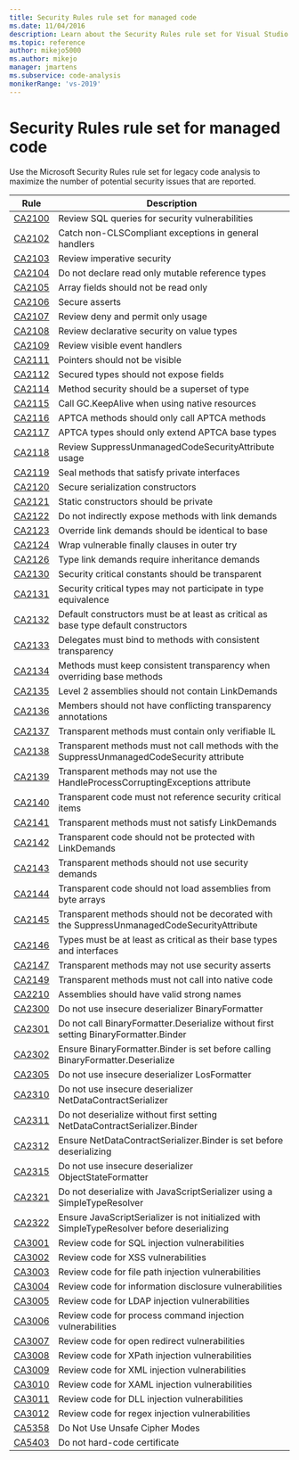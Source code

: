 ```yaml
---
title: Security Rules rule set for managed code
ms.date: 11/04/2016
description: Learn about the Security Rules rule set for Visual Studio legacy code analysis. See descriptions of rules that focus on potential security issues.
ms.topic: reference
author: mikejo5000
ms.author: mikejo
manager: jmartens
ms.subservice: code-analysis
monikerRange: 'vs-2019'
---
```

# Security Rules rule set for managed code

Use the Microsoft Security Rules rule set for legacy code analysis to maximize the number of potential security issues that are reported.

|Rule|Description|
|----------|-----------------|
|[CA2100](/dotnet/fundamentals/code-analysis/quality-rules/ca2100)|Review SQL queries for security vulnerabilities|
|[CA2102](../code-quality/ca2102.md)|Catch non-CLSCompliant exceptions in general handlers|
|[CA2103](../code-quality/ca2103.md)|Review imperative security|
|[CA2104](../code-quality/ca2104.md)|Do not declare read only mutable reference types|
|[CA2105](../code-quality/ca2105.md)|Array fields should not be read only|
|[CA2106](../code-quality/ca2106.md)|Secure asserts|
|[CA2107](../code-quality/ca2107.md)|Review deny and permit only usage|
|[CA2108](../code-quality/ca2108.md)|Review declarative security on value types|
|[CA2109](/dotnet/fundamentals/code-analysis/quality-rules/ca2109)|Review visible event handlers|
|[CA2111](../code-quality/ca2111.md)|Pointers should not be visible|
|[CA2112](../code-quality/ca2112.md)|Secured types should not expose fields|
|[CA2114](../code-quality/ca2114.md)|Method security should be a superset of type|
|[CA2115](../code-quality/ca2115.md)|Call GC.KeepAlive when using native resources|
|[CA2116](../code-quality/ca2116.md)|APTCA methods should only call APTCA methods|
|[CA2117](../code-quality/ca2117.md)|APTCA types should only extend APTCA base types|
|[CA2118](../code-quality/ca2118.md)|Review SuppressUnmanagedCodeSecurityAttribute usage|
|[CA2119](/dotnet/fundamentals/code-analysis/quality-rules/ca2119)|Seal methods that satisfy private interfaces|
|[CA2120](../code-quality/ca2120.md)|Secure serialization constructors|
|[CA2121](../code-quality/ca2121.md)|Static constructors should be private|
|[CA2122](../code-quality/ca2122.md)|Do not indirectly expose methods with link demands|
|[CA2123](../code-quality/ca2123.md)|Override link demands should be identical to base|
|[CA2124](../code-quality/ca2124.md)|Wrap vulnerable finally clauses in outer try|
|[CA2126](../code-quality/ca2126.md)|Type link demands require inheritance demands|
|[CA2130](../code-quality/ca2130.md)|Security critical constants should be transparent|
|[CA2131](../code-quality/ca2131.md)|Security critical types may not participate in type equivalence|
|[CA2132](../code-quality/ca2132.md)|Default constructors must be at least as critical as base type default constructors|
|[CA2133](../code-quality/ca2133.md)|Delegates must bind to methods with consistent transparency|
|[CA2134](../code-quality/ca2134.md)|Methods must keep consistent transparency when overriding base methods|
|[CA2135](../code-quality/ca2135.md)|Level 2 assemblies should not contain LinkDemands|
|[CA2136](../code-quality/ca2136.md)|Members should not have conflicting transparency annotations|
|[CA2137](../code-quality/ca2137.md)|Transparent methods must contain only verifiable IL|
|[CA2138](../code-quality/ca2138.md)|Transparent methods must not call methods with the SuppressUnmanagedCodeSecurity attribute|
|[CA2139](../code-quality/ca2139.md)|Transparent methods may not use the HandleProcessCorruptingExceptions attribute|
|[CA2140](../code-quality/ca2140.md)|Transparent code must not reference security critical items|
|[CA2141](../code-quality/ca2141.md)|Transparent methods must not satisfy LinkDemands|
|[CA2142](../code-quality/ca2142.md)|Transparent code should not be protected with LinkDemands|
|[CA2143](../code-quality/ca2143.md)|Transparent methods should not use security demands|
|[CA2144](../code-quality/ca2144.md)|Transparent code should not load assemblies from byte arrays|
|[CA2145](../code-quality/ca2145.md)|Transparent methods should not be decorated with the SuppressUnmanagedCodeSecurityAttribute|
|[CA2146](../code-quality/ca2146.md)|Types must be at least as critical as their base types and interfaces|
|[CA2147](../code-quality/ca2147.md)|Transparent methods may not use security asserts|
|[CA2149](../code-quality/ca2149.md)|Transparent methods must not call into native code|
|[CA2210](../code-quality/ca2210.md)|Assemblies should have valid strong names|
|[CA2300](/dotnet/fundamentals/code-analysis/quality-rules/ca2300)|Do not use insecure deserializer BinaryFormatter|
|[CA2301](/dotnet/fundamentals/code-analysis/quality-rules/ca2301)|Do not call BinaryFormatter.Deserialize without first setting BinaryFormatter.Binder|
|[CA2302](/dotnet/fundamentals/code-analysis/quality-rules/ca2302)|Ensure BinaryFormatter.Binder is set before calling BinaryFormatter.Deserialize|
|[CA2305](/dotnet/fundamentals/code-analysis/quality-rules/ca2305)|Do not use insecure deserializer LosFormatter|
|[CA2310](/dotnet/fundamentals/code-analysis/quality-rules/ca2310)|Do not use insecure deserializer NetDataContractSerializer|
|[CA2311](/dotnet/fundamentals/code-analysis/quality-rules/ca2311)|Do not deserialize without first setting NetDataContractSerializer.Binder|
|[CA2312](/dotnet/fundamentals/code-analysis/quality-rules/ca2312)|Ensure NetDataContractSerializer.Binder is set before deserializing|
|[CA2315](/dotnet/fundamentals/code-analysis/quality-rules/ca2315)|Do not use insecure deserializer ObjectStateFormatter|
|[CA2321](/dotnet/fundamentals/code-analysis/quality-rules/ca2321)|Do not deserialize with JavaScriptSerializer using a SimpleTypeResolver|
|[CA2322](/dotnet/fundamentals/code-analysis/quality-rules/ca2322)|Ensure JavaScriptSerializer is not initialized with SimpleTypeResolver before deserializing|
|[CA3001](/dotnet/fundamentals/code-analysis/quality-rules/ca3001)|Review code for SQL injection vulnerabilities|
|[CA3002](/dotnet/fundamentals/code-analysis/quality-rules/ca3002)|Review code for XSS vulnerabilities|
|[CA3003](/dotnet/fundamentals/code-analysis/quality-rules/ca3003)|Review code for file path injection vulnerabilities|
|[CA3004](/dotnet/fundamentals/code-analysis/quality-rules/ca3004)|Review code for information disclosure vulnerabilities|
|[CA3005](/dotnet/fundamentals/code-analysis/quality-rules/ca3005)|Review code for LDAP injection vulnerabilities|
|[CA3006](/dotnet/fundamentals/code-analysis/quality-rules/ca3006)|Review code for process command injection vulnerabilities|
|[CA3007](/dotnet/fundamentals/code-analysis/quality-rules/ca3007)|Review code for open redirect vulnerabilities|
|[CA3008](/dotnet/fundamentals/code-analysis/quality-rules/ca3008)|Review code for XPath injection vulnerabilities|
|[CA3009](/dotnet/fundamentals/code-analysis/quality-rules/ca3009)|Review code for XML injection vulnerabilities|
|[CA3010](/dotnet/fundamentals/code-analysis/quality-rules/ca3010)|Review code for XAML injection vulnerabilities|
|[CA3011](/dotnet/fundamentals/code-analysis/quality-rules/ca3011)|Review code for DLL injection vulnerabilities|
|[CA3012](/dotnet/fundamentals/code-analysis/quality-rules/ca3012)|Review code for regex injection vulnerabilities|
|[CA5358](/dotnet/fundamentals/code-analysis/quality-rules/ca5358)|Do Not Use Unsafe Cipher Modes|
|[CA5403](/dotnet/fundamentals/code-analysis/quality-rules/ca5403)|Do not hard-code certificate|